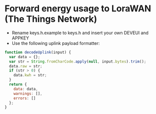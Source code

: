 # Forward energy usage to LoraWAN (The Things Network)

- Rename keys.h.example to keys.h and insert your own DEVEUI and APPKEY
- Use the following uplink payload formatter:

```JavaScript
function decodeUplink(input) {
  var data = {};
  var str = String.fromCharCode.apply(null, input.bytes).trim();
  data.raw = str;
  if (str > 0) {
    data.kwh = str;
  }
  return {
    data: data,
    warnings: [],
    errors: []
  };
}
```
